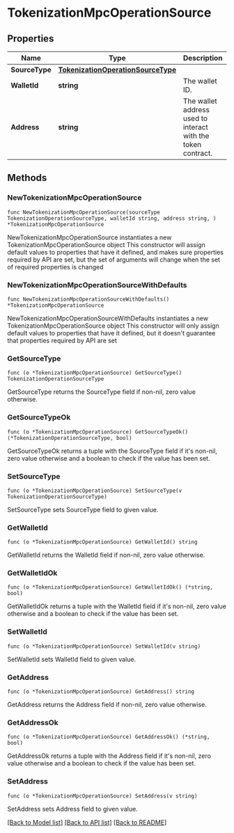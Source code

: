 # TokenizationMpcOperationSource

## Properties

Name | Type | Description | Notes
------------ | ------------- | ------------- | -------------
**SourceType** | [**TokenizationOperationSourceType**](TokenizationOperationSourceType.md) |  | 
**WalletId** | **string** | The wallet ID. | 
**Address** | **string** | The wallet address used to interact with the token contract. | 

## Methods

### NewTokenizationMpcOperationSource

`func NewTokenizationMpcOperationSource(sourceType TokenizationOperationSourceType, walletId string, address string, ) *TokenizationMpcOperationSource`

NewTokenizationMpcOperationSource instantiates a new TokenizationMpcOperationSource object
This constructor will assign default values to properties that have it defined,
and makes sure properties required by API are set, but the set of arguments
will change when the set of required properties is changed

### NewTokenizationMpcOperationSourceWithDefaults

`func NewTokenizationMpcOperationSourceWithDefaults() *TokenizationMpcOperationSource`

NewTokenizationMpcOperationSourceWithDefaults instantiates a new TokenizationMpcOperationSource object
This constructor will only assign default values to properties that have it defined,
but it doesn't guarantee that properties required by API are set

### GetSourceType

`func (o *TokenizationMpcOperationSource) GetSourceType() TokenizationOperationSourceType`

GetSourceType returns the SourceType field if non-nil, zero value otherwise.

### GetSourceTypeOk

`func (o *TokenizationMpcOperationSource) GetSourceTypeOk() (*TokenizationOperationSourceType, bool)`

GetSourceTypeOk returns a tuple with the SourceType field if it's non-nil, zero value otherwise
and a boolean to check if the value has been set.

### SetSourceType

`func (o *TokenizationMpcOperationSource) SetSourceType(v TokenizationOperationSourceType)`

SetSourceType sets SourceType field to given value.


### GetWalletId

`func (o *TokenizationMpcOperationSource) GetWalletId() string`

GetWalletId returns the WalletId field if non-nil, zero value otherwise.

### GetWalletIdOk

`func (o *TokenizationMpcOperationSource) GetWalletIdOk() (*string, bool)`

GetWalletIdOk returns a tuple with the WalletId field if it's non-nil, zero value otherwise
and a boolean to check if the value has been set.

### SetWalletId

`func (o *TokenizationMpcOperationSource) SetWalletId(v string)`

SetWalletId sets WalletId field to given value.


### GetAddress

`func (o *TokenizationMpcOperationSource) GetAddress() string`

GetAddress returns the Address field if non-nil, zero value otherwise.

### GetAddressOk

`func (o *TokenizationMpcOperationSource) GetAddressOk() (*string, bool)`

GetAddressOk returns a tuple with the Address field if it's non-nil, zero value otherwise
and a boolean to check if the value has been set.

### SetAddress

`func (o *TokenizationMpcOperationSource) SetAddress(v string)`

SetAddress sets Address field to given value.



[[Back to Model list]](../README.md#documentation-for-models) [[Back to API list]](../README.md#documentation-for-api-endpoints) [[Back to README]](../README.md)


